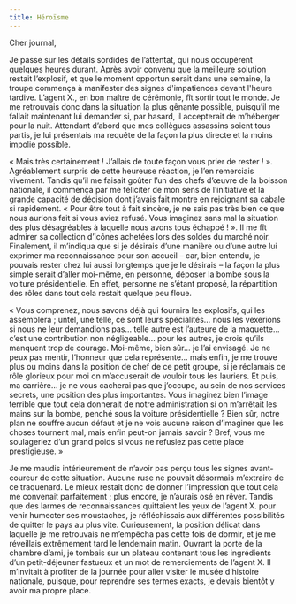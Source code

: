 ```yaml
---
title: Héroïsme
---
```

Cher journal,

Je passe sur les détails sordides de l’attentat, qui nous occupèrent quelques
heures durant. Après avoir convenu que la meilleure solution restait
l’explosif, et que le moment opportun serait dans une semaine, la troupe
commença à manifester des signes d'impatiences devant l'heure tardive. L’agent
X., en bon maître de cérémonie, fît sortir tout le monde. Je me retrouvais donc
dans la situation la plus gênante possible, puisqu’il me fallait maintenant lui
demander si, par hasard, il accepterait de m’héberger pour la nuit. Attendant
d’abord que mes collègues assassins soient tous partis, je lui présentais ma
requête de la façon la plus directe et la moins impolie possible.

« Mais très certainement ! J’allais de toute façon vous prier de rester ! ».
Agréablement surpris de cette heureuse réaction, je l’en remerciais vivement.
Tandis qu’il me faisait goûter l’un des chefs d’œuvre de la boisson nationale,
il commença par me féliciter de mon sens de l’initiative et la grande capacité
de décision dont j’avais fait montre en rejoignant sa cabale si rapidement. «
Pour être tout à fait sincère, je ne sais pas très bien ce que nous aurions
fait si vous aviez refusé. Vous imaginez sans mal la situation des plus
désagréables à laquelle nous avons tous échappé ! ». Il me fît admirer sa
collection d’icônes achetées lors des soldes du marché noir. Finalement, il
m’indiqua que si je désirais d’une manière ou d’une autre lui exprimer ma
reconnaissance pour son accueil – car, bien entendu, je pouvais rester chez lui
aussi longtemps que je le désirais – la façon la plus simple serait d’aller
moi-même, en personne, déposer la bombe sous la voiture présidentielle. En
effet, personne ne s’étant proposé, la répartition des rôles dans tout cela
restait quelque peu floue. 

« Vous comprenez, nous savons déjà qui fournira les explosifs, qui les
assemblera ; untel, une telle, ce sont leurs spécialités… nous les vexerions si
nous ne leur demandions pas… telle autre est l’auteure de la maquette… c’est
une contribution non négligeable… pour les autres, je crois qu’ils manquent
trop de courage. Moi-même, bien sûr… je l’ai envisagé. Je ne peux pas mentir,
l’honneur que cela représente… mais enfin, je me trouve plus ou moins dans la
position de chef de ce petit groupe, si je réclamais ce rôle glorieux pour moi
on m’accuserait de vouloir tous les lauriers. Et puis, ma carrière… je ne vous
cacherai pas que j’occupe, au sein de nos services secrets, une position des
plus importantes. Vous imaginez bien l’image terrible que tout cela donnerait
de notre administration si on m’arrêtait les mains sur la bombe, penché sous la
voiture présidentielle ? Bien sûr, notre plan ne souffre aucun défaut et je ne
vois aucune raison d’imaginer que les choses tournent mal, mais enfin peut-on
jamais savoir ? Bref, vous me soulageriez d’un grand poids si vous ne refusiez
pas cette place prestigieuse. »

Je me maudis intérieurement de n’avoir pas perçu tous les signes avant-coureur
de cette situation. Aucune ruse ne pouvait désormais m’extraire de ce
traquenard. Le mieux restait donc de donner l’impression que tout cela me
convenait parfaitement ; plus encore, je n’aurais osé en rêver. Tandis que des
larmes de reconnaissances quittaient les yeux de l’agent X. pour venir humecter
ses moustaches, je réfléchissais aux différentes possibilités de quitter le
pays au plus vite. Curieusement, la position délicat dans laquelle je me
retrouvais ne m’empêcha pas cette fois de dormir, et je me réveillais
extrêmement tard le lendemain matin.  Ouvrant la porte de la chambre d’ami, je
tombais sur un plateau contenant tous les ingrédients d’un petit-déjeuner
fastueux et un mot de remerciements de l’agent X. Il m’invitait à profiter de
la journée pour aller visiter le musée d’histoire nationale, puisque, pour
reprendre ses termes exacts, je devais bientôt y avoir ma propre place.

